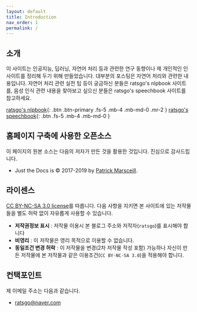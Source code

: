 ```yaml
---
layout: default
title: Introduction
nav_order: 1
permalink: /
---
```


## 소개

이 사이트는 인공지능, 딥러닝, 자연어 처리 등과 관련한 연구 동향이나 제 개인적인 인사이트를 정리해 두기 위해 만들었습니다. 대부분의 포스팅은 자연어 처리와 관련한 내용입니다. 자연어 처리 관련 실전 팁 등이 궁금하신 분들은 ratsgo's nlpbook 사이트를, 음성 인식 관련 내용을 찾아보고 싶으신 분들은 ratsgo's speechbook 사이트를 참고하세요.

[ratsgo's nlpbook](https://ratsgo.github.io/nlpbook){: .btn .btn-primary .fs-5 .mb-4 .mb-md-0 .mr-2 } [ratsgo's speechbook](https://ratsgo.github.io/speechbook){: .btn .fs-5 .mb-4 .mb-md-0 }



## 홈페이지 구축에 사용한 오픈소스

이 페이지의 원본 소스는 다음의 저자가 만든 것을 활용한 것입니다. 진심으로 감사드립니다.

- Just the Docs is &copy; 2017-2019 by [Patrick Marsceill](http://patrickmarsceill.com).



## 라이센스

[CC BY-NC-SA 3.0 license](https://github.com/ratsgo/insight-notes/blob/master/LICENSE)를 따릅니다. 다음 사항을 지키면 본 사이트에 있는 저작물들을 별도 허락 없이 자유롭게 사용할 수 있습니다.

- **저작권정보 표시** : 저작물 이용시 본 블로그 주소와 저작자(`ratsgo`)를 표시해야 합니다
- **비영리** : 이 저작물은 영리 목적으로 이용할 수 없습니다.
- **동일조건 변경 허락** : 이 저작물을 변경(2차 저작물 작성 포함) 가능하나 자신이 만든 저작물에 본 저작물과 같은 이용조건(`CC BY-NC-SA 3.0`)을 적용해야 합니다. 



## 컨택포인트

제 이메일 주소는 다음과 같습니다.

- ratsgo@naver.com

